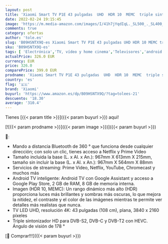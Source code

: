```yaml
---
layout: post
title: 'Xiaomi Smart TV P1E 43 pulgadas  UHD  HDR 10  MEMC  triple sintonizador  Android  Prime Video  Netflix  asistente de Google integrado  bluetooth  HDMI 2.0  USB  [Modelo 2021]'
date: 2022-02-24 19:15:45
image: 'https://m.media-amazon.com/images/I/41h7jYqdIqL._SL500_._SL400_.jpg'
comments: true
category: ofertas
author: 'tole.es'
slug: 'B09HSNTX9Q-es Xiaomi Smart TV P1E 43 pulgadas UHD HDR 10 MEMC triple...'
sku: 'B09HSNTX9Q-es'
tags: [ 'Electrónica','TV, vídeo y home cinema','Televisores','android','xiaomi', ]
actualPrice: 326.0 EUR
currency: EUR
price: 326.0
comparePrice: 399.0 EUR
prodname: 'Xiaomi Smart TV P1E 43 pulgadas  UHD  HDR 10  MEMC  triple sintonizador  Android  Prime Video  Netflix  asistente de Google integrado  bluetooth  HDMI 2.0  USB  [Modelo 2021]'
country: 'es'
flag: '🇪🇸'
brand: 'Xiaomi'
buyurl: 'https://www.amazon.es/dp/B09HSNTX9Q/?tag=tolees-21'
descuento: '18.30'
average: '310.4'
---
```


Tienes [{{< param title >}}]({{< param buyurl >}}) aqui!

[![{{< param prodname >}}]({{< param image >}})]({{< param buyurl >}})

🔎:

- Mando a distancia Bluetooth de 360 ° que funciona desde cualquier dirección; con solo un clic, tienes acceso a Netflix y Prime Video
- Tamaño incluida la base (L. x Al. x An.): 967mm X 613mm X 215mm, tamaño sin incluir la base (L. x Al. x An.): 967mm X 564mm X 88mm
- Servicios de streaming: Prime Video, Netflix, YouTube, Chromecast y muchos más
- Android TV inteligente: Android TV con Google Assistant y acceso a Google Play Store, 2 GB de RAM, 8 GB de memoria interna.
- Imagen (HDR 10, MEMC): Un rango dinámico más alto (HDR) proporciona luces más brillantes y sombras más oscuras, lo que mejora la nitidez, el contraste y el color de las imágenes mientras te permite ver detalles más realistas que nunca.
- TV LED UHD, resolución 4K: 43 pulgadas (108 cm), plana, 3840 x 2160 píxeles
- Triple sintonizador HD para DVB-S2, DVB-C y DVB-T2 con HEVC. Ángulo de visión de 178 °

[🛒 Comprar!!!]({{< param buyurl >}})
